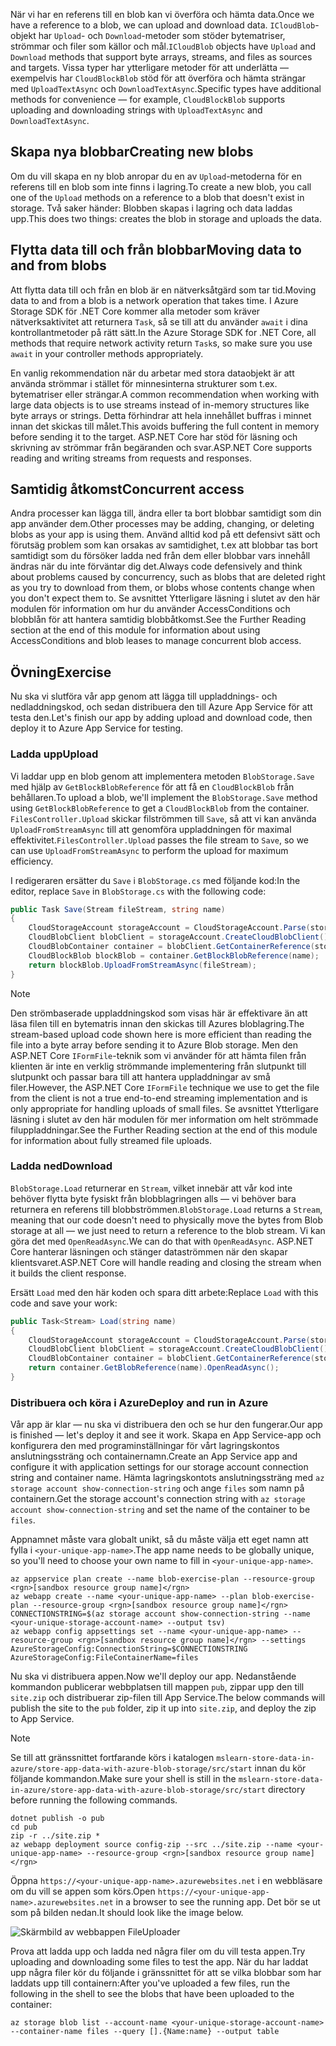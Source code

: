 <span data-ttu-id="f40d9-101">När vi har en referens till en blob kan vi överföra och hämta data.</span><span class="sxs-lookup"><span data-stu-id="f40d9-101">Once we have a reference to a blob, we can upload and download data.</span></span> <span data-ttu-id="f40d9-102">`ICloudBlob`-objekt har `Upload`- och `Download`-metoder som stöder bytematriser, strömmar och filer som källor och mål.</span><span class="sxs-lookup"><span data-stu-id="f40d9-102">`ICloudBlob` objects have `Upload` and `Download` methods that support byte arrays, streams, and files as sources and targets.</span></span> <span data-ttu-id="f40d9-103">Vissa typer har ytterligare metoder för att underlätta &mdash; exempelvis har `CloudBlockBlob` stöd för att överföra och hämta strängar med `UploadTextAsync` och `DownloadTextAsync`.</span><span class="sxs-lookup"><span data-stu-id="f40d9-103">Specific types have additional methods for convenience &mdash; for example, `CloudBlockBlob` supports uploading and downloading strings with `UploadTextAsync` and `DownloadTextAsync`.</span></span>

## <a name="creating-new-blobs"></a><span data-ttu-id="f40d9-104">Skapa nya blobbar</span><span class="sxs-lookup"><span data-stu-id="f40d9-104">Creating new blobs</span></span>

<span data-ttu-id="f40d9-105">Om du vill skapa en ny blob anropar du en av `Upload`-metoderna för en referens till en blob som inte finns i lagring.</span><span class="sxs-lookup"><span data-stu-id="f40d9-105">To create a new blob, you call one of the `Upload` methods on a reference to a blob that doesn't exist in storage.</span></span> <span data-ttu-id="f40d9-106">Två saker händer: Blobben skapas i lagring och data laddas upp.</span><span class="sxs-lookup"><span data-stu-id="f40d9-106">This does two things: creates the blob in storage and uploads the data.</span></span>

## <a name="moving-data-to-and-from-blobs"></a><span data-ttu-id="f40d9-107">Flytta data till och från blobbar</span><span class="sxs-lookup"><span data-stu-id="f40d9-107">Moving data to and from blobs</span></span>

<span data-ttu-id="f40d9-108">Att flytta data till och från en blob är en nätverksåtgärd som tar tid.</span><span class="sxs-lookup"><span data-stu-id="f40d9-108">Moving data to and from a blob is a network operation that takes time.</span></span> <span data-ttu-id="f40d9-109">I Azure Storage SDK för .NET Core kommer alla metoder som kräver nätverksaktivitet att returnera `Task`, så se till att du använder `await` i dina kontrollantmetoder på rätt sätt.</span><span class="sxs-lookup"><span data-stu-id="f40d9-109">In the Azure Storage SDK for .NET Core, all methods that require network activity return `Task`s, so make sure you use `await` in your controller methods appropriately.</span></span>

<span data-ttu-id="f40d9-110">En vanlig rekommendation när du arbetar med stora dataobjekt är att använda strömmar i stället för minnesinterna strukturer som t.ex. bytematriser eller strängar.</span><span class="sxs-lookup"><span data-stu-id="f40d9-110">A common recommendation when working with large data objects is to use streams instead of in-memory structures like byte arrays or strings.</span></span> <span data-ttu-id="f40d9-111">Detta förhindrar att hela innehållet buffras i minnet innan det skickas till målet.</span><span class="sxs-lookup"><span data-stu-id="f40d9-111">This avoids buffering the full content in memory before sending it to the target.</span></span> <span data-ttu-id="f40d9-112">ASP.NET Core har stöd för läsning och skrivning av strömmar från begäranden och svar.</span><span class="sxs-lookup"><span data-stu-id="f40d9-112">ASP.NET Core supports reading and writing streams from requests and responses.</span></span>

## <a name="concurrent-access"></a><span data-ttu-id="f40d9-113">Samtidig åtkomst</span><span class="sxs-lookup"><span data-stu-id="f40d9-113">Concurrent access</span></span>

<span data-ttu-id="f40d9-114">Andra processer kan lägga till, ändra eller ta bort blobbar samtidigt som din app använder dem.</span><span class="sxs-lookup"><span data-stu-id="f40d9-114">Other processes may be adding, changing, or deleting blobs as your app is using them.</span></span> <span data-ttu-id="f40d9-115">Använd alltid kod på ett defensivt sätt och förutsäg problem som kan orsakas av samtidighet, t.ex att blobbar tas bort samtidigt som du försöker ladda ned från dem eller blobbar vars innehåll ändras när du inte förväntar dig det.</span><span class="sxs-lookup"><span data-stu-id="f40d9-115">Always code defensively and think about problems caused by concurrency, such as blobs that are deleted right as you try to download from them, or blobs whose contents change when you don't expect them to.</span></span> <span data-ttu-id="f40d9-116">Se avsnittet Ytterligare läsning i slutet av den här modulen för information om hur du använder AccessConditions och blobblån för att hantera samtidig blobbåtkomst.</span><span class="sxs-lookup"><span data-stu-id="f40d9-116">See the Further Reading section at the end of this module for information about using AccessConditions and blob leases to manage concurrent blob access.</span></span>

## <a name="exercise"></a><span data-ttu-id="f40d9-117">Övning</span><span class="sxs-lookup"><span data-stu-id="f40d9-117">Exercise</span></span>

<span data-ttu-id="f40d9-118">Nu ska vi slutföra vår app genom att lägga till uppladdnings- och nedladdningskod, och sedan distribuera den till Azure App Service för att testa den.</span><span class="sxs-lookup"><span data-stu-id="f40d9-118">Let's finish our app by adding upload and download code, then deploy it to Azure App Service for testing.</span></span>

### <a name="upload"></a><span data-ttu-id="f40d9-119">Ladda upp</span><span class="sxs-lookup"><span data-stu-id="f40d9-119">Upload</span></span>

<span data-ttu-id="f40d9-120">Vi laddar upp en blob genom att implementera metoden `BlobStorage.Save` med hjälp av `GetBlockBlobReference` för att få en `CloudBlockBlob` från behållaren.</span><span class="sxs-lookup"><span data-stu-id="f40d9-120">To upload a blob, we'll implement the `BlobStorage.Save` method using `GetBlockBlobReference` to get a `CloudBlockBlob` from the container.</span></span> <span data-ttu-id="f40d9-121">`FilesController.Upload` skickar filströmmen till `Save`, så att vi kan använda `UploadFromStreamAsync` till att genomföra uppladdningen för maximal effektivitet.</span><span class="sxs-lookup"><span data-stu-id="f40d9-121">`FilesController.Upload` passes the file stream to `Save`, so we can use `UploadFromStreamAsync` to perform the upload for maximum efficiency.</span></span>

<span data-ttu-id="f40d9-122">I redigeraren ersätter du `Save` i `BlobStorage.cs` med följande kod:</span><span class="sxs-lookup"><span data-stu-id="f40d9-122">In the editor, replace `Save` in `BlobStorage.cs` with the following code:</span></span>

```csharp
public Task Save(Stream fileStream, string name)
{
    CloudStorageAccount storageAccount = CloudStorageAccount.Parse(storageConfig.ConnectionString);
    CloudBlobClient blobClient = storageAccount.CreateCloudBlobClient();
    CloudBlobContainer container = blobClient.GetContainerReference(storageConfig.FileContainerName);
    CloudBlockBlob blockBlob = container.GetBlockBlobReference(name);
    return blockBlob.UploadFromStreamAsync(fileStream);
}
```

> [!NOTE]
> <span data-ttu-id="f40d9-123">Den strömbaserade uppladdningskod som visas här är effektivare än att läsa filen till en bytematris innan den skickas till Azures bloblagring.</span><span class="sxs-lookup"><span data-stu-id="f40d9-123">The stream-based upload code shown here is more efficient than reading the file into a byte array before sending it to Azure Blob storage.</span></span> <span data-ttu-id="f40d9-124">Men den ASP.NET Core `IFormFile`-teknik som vi använder för att hämta filen från klienten är inte en verklig strömmande implementering från slutpunkt till slutpunkt och passar bara till att hantera uppladdningar av små filer.</span><span class="sxs-lookup"><span data-stu-id="f40d9-124">However, the ASP.NET Core `IFormFile` technique we use to get the file from the client is not a true end-to-end streaming implementation and is only appropriate for handling uploads of small files.</span></span> <span data-ttu-id="f40d9-125">Se avsnittet Ytterligare läsning i slutet av den här modulen för mer information om helt strömmade filuppladdningar.</span><span class="sxs-lookup"><span data-stu-id="f40d9-125">See the Further Reading section at the end of this module for information about fully streamed file uploads.</span></span>

### <a name="download"></a><span data-ttu-id="f40d9-126">Ladda ned</span><span class="sxs-lookup"><span data-stu-id="f40d9-126">Download</span></span>

<span data-ttu-id="f40d9-127">`BlobStorage.Load` returnerar en `Stream`, vilket innebär att vår kod inte behöver flytta byte fysiskt från blobblagringen alls &mdash; vi behöver bara returnera en referens till blobbströmmen.</span><span class="sxs-lookup"><span data-stu-id="f40d9-127">`BlobStorage.Load` returns a `Stream`, meaning that our code doesn't need to physically move the bytes from Blob storage at all &mdash; we just need to return a reference to the blob stream.</span></span> <span data-ttu-id="f40d9-128">Vi kan göra det med `OpenReadAsync`.</span><span class="sxs-lookup"><span data-stu-id="f40d9-128">We can do that with `OpenReadAsync`.</span></span> <span data-ttu-id="f40d9-129">ASP.NET Core hanterar läsningen och stänger dataströmmen när den skapar klientsvaret.</span><span class="sxs-lookup"><span data-stu-id="f40d9-129">ASP.NET Core will handle reading and closing the stream when it builds the client response.</span></span>

<span data-ttu-id="f40d9-130">Ersätt `Load` med den här koden och spara ditt arbete:</span><span class="sxs-lookup"><span data-stu-id="f40d9-130">Replace `Load` with this code and save your work:</span></span>

```csharp
public Task<Stream> Load(string name)
{
    CloudStorageAccount storageAccount = CloudStorageAccount.Parse(storageConfig.ConnectionString);
    CloudBlobClient blobClient = storageAccount.CreateCloudBlobClient();
    CloudBlobContainer container = blobClient.GetContainerReference(storageConfig.FileContainerName);
    return container.GetBlobReference(name).OpenReadAsync();
}
```

### <a name="deploy-and-run-in-azure"></a><span data-ttu-id="f40d9-131">Distribuera och köra i Azure</span><span class="sxs-lookup"><span data-stu-id="f40d9-131">Deploy and run in Azure</span></span>

<span data-ttu-id="f40d9-132">Vår app är klar &mdash; nu ska vi distribuera den och se hur den fungerar.</span><span class="sxs-lookup"><span data-stu-id="f40d9-132">Our app is finished &mdash; let's deploy it and see it work.</span></span> <span data-ttu-id="f40d9-133">Skapa en App Service-app och konfigurera den med programinställningar för vårt lagringskontos anslutningssträng och containernamn.</span><span class="sxs-lookup"><span data-stu-id="f40d9-133">Create an App Service app and configure it with application settings for our storage account connection string and container name.</span></span> <span data-ttu-id="f40d9-134">Hämta lagringskontots anslutningssträng med `az storage account show-connection-string` och ange `files` som namn på containern.</span><span class="sxs-lookup"><span data-stu-id="f40d9-134">Get the storage account's connection string with `az storage account show-connection-string` and set the name of the container to be `files`.</span></span>

<span data-ttu-id="f40d9-135">Appnamnet måste vara globalt unikt, så du måste välja ett eget namn att fylla i `<your-unique-app-name>`.</span><span class="sxs-lookup"><span data-stu-id="f40d9-135">The app name needs to be globally unique, so you'll need to choose your own name to fill in `<your-unique-app-name>`.</span></span>

```azurecli
az appservice plan create --name blob-exercise-plan --resource-group <rgn>[sandbox resource group name]</rgn>
az webapp create --name <your-unique-app-name> --plan blob-exercise-plan --resource-group <rgn>[sandbox resource group name]</rgn>
CONNECTIONSTRING=$(az storage account show-connection-string --name <your-unique-storage-account-name> --output tsv)
az webapp config appsettings set --name <your-unique-app-name> --resource-group <rgn>[sandbox resource group name]</rgn> --settings AzureStorageConfig:ConnectionString=$CONNECTIONSTRING AzureStorageConfig:FileContainerName=files
```

<span data-ttu-id="f40d9-136">Nu ska vi distribuera appen.</span><span class="sxs-lookup"><span data-stu-id="f40d9-136">Now we'll deploy our app.</span></span> <span data-ttu-id="f40d9-137">Nedanstående kommandon publicerar webbplatsen till mappen `pub`, zippar upp den till `site.zip` och distribuerar zip-filen till App Service.</span><span class="sxs-lookup"><span data-stu-id="f40d9-137">The below commands will publish the site to the `pub` folder, zip it up into `site.zip`, and deploy the zip to App Service.</span></span>

> [!NOTE]
> <span data-ttu-id="f40d9-138">Se till att gränssnittet fortfarande körs i katalogen `mslearn-store-data-in-azure/store-app-data-with-azure-blob-storage/src/start` innan du kör följande kommandon.</span><span class="sxs-lookup"><span data-stu-id="f40d9-138">Make sure your shell is still in the `mslearn-store-data-in-azure/store-app-data-with-azure-blob-storage/src/start` directory before running the following commands.</span></span>

```azurecli
dotnet publish -o pub
cd pub
zip -r ../site.zip *
az webapp deployment source config-zip --src ../site.zip --name <your-unique-app-name> --resource-group <rgn>[sandbox resource group name]</rgn>
```

<span data-ttu-id="f40d9-139">Öppna `https://<your-unique-app-name>.azurewebsites.net` i en webbläsare om du vill se appen som körs.</span><span class="sxs-lookup"><span data-stu-id="f40d9-139">Open `https://<your-unique-app-name>.azurewebsites.net` in a browser to see the running app.</span></span> <span data-ttu-id="f40d9-140">Det bör se ut som på bilden nedan.</span><span class="sxs-lookup"><span data-stu-id="f40d9-140">It should look like the image below.</span></span>

![Skärmbild av webbappen FileUploader](../media/7-fileuploader-empty.PNG)

<span data-ttu-id="f40d9-142">Prova att ladda upp och ladda ned några filer om du vill testa appen.</span><span class="sxs-lookup"><span data-stu-id="f40d9-142">Try uploading and downloading some files to test the app.</span></span> <span data-ttu-id="f40d9-143">När du har laddat upp några filer kör du följande i gränssnittet för att se vilka blobbar som har laddats upp till containern:</span><span class="sxs-lookup"><span data-stu-id="f40d9-143">After you've uploaded a few files, run the following in the shell to see the blobs that have been uploaded to the container:</span></span>

```console
az storage blob list --account-name <your-unique-storage-account-name> --container-name files --query [].{Name:name} --output table
```